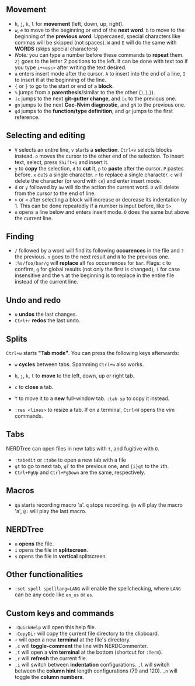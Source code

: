 ## Movement
* `h`, `j`, `k`, `l` for **movement** (left, down, up, right).
* `w`, `e` to move to the beginning or end of the **next word**. `b` to move to the beginning of the **previous word**. Uppercased, special characters like commas will be skipped (not spaces). `W` and `E` will do the same with **WORDS** (skips special characters)
* *Note:* you can type a number before these commands to **repeat** them. `2j` goes to the letter 2 positions to the left. It can be done with text too if you type `i+<esc>` after writing the text desired.
* `a` enters insert mode after the cursor. `A` to insert into the end of a line, `I` to insert it at the beginning of the line.
* `{` or `}` to go to the start or end of a **block**.
* `%` jumps from a **parenthesis**/similar to the the other (`)`,`]`,`}`).
* `]c` jumps to the next **git-gutter change**, and `[c` to the previous one.
* `gn` jumps to the next **Coc-Nvim diagnostic**, and `gN` to the previous one.
* `gd` jumps to the **function/type definition**, and `gr` jumps to the first reference.

## Selecting and editing
* `V` selects an entire line, `v` starts a **selection**. `Ctrl+v` selects blocks instead. `o` moves the cursor to the other end of the selection. To insert text, select, press `Shift+i` and insert it.
* `y` to **copy** the selection, `d` to **cut** it, `p` to **paste** after the cursor. `P` pastes before. `x` cuts a single character. `r` to replace a single character. `c` will delete the character (or word with `ce`) and enter insert mode.
* `d` or `y` followed by `aw` will do the action the current word. `D` will delete from the cursor to the end of line.
* `>` or `<` after selecting a block will increase or decrease its indentation by 1. This can be done repeatedly if a number is input before, like `5>`
* `o` opens a line below and enters insert mode. `O` does the same but above the current line.

## Finding
* `/` followed by a word will find its following **occurences** in the file and `?` the previous. `n` goes to the next result and `N` to the previous one.
* `:%s/foo/bar/g` will **replace** all `foo` occurrences for `bar`. Flags: `c` to confirm, `g` for global results (not only the first is changed), `i` for case insensitive and the `%` at the beginning is to replace in the entire file instead of the current line.

## Undo and redo
* `u` **undos** the last changes.
* `Ctrl+r` **redos** the last undo.

## Splits
`Ctrl+w` starts **"Tab mode"**. You can press the following keys afterwards:

* `w` **cycles** between tabs. Spamming `Ctrl+w` also works.
* `h`, `j`, `k`, `l` to **move** to the left, down, up or right tab.
* `c` to **close** a tab.
* `T` to move it to a **new** full-window tab. `:tab sp` to copy it instead.

* `:res <lines>` to resize a tab. If on a terminal, `Ctrl+W` opens the vim commands.

## Tabs
NERDTree can open files in new tabs with `t`, and fugitive with `O`.

* `:tabedit` or `:tabe` to open a new tab with a file
* `gt` to go to next tab, `gT` to the previous one, and `{i}gt` to the `i`th.
* `Ctrl+PgUp` and `Ctrl+PgDown` are the same, respectively.

## Macros
* `qa` starts recording macro 'a'. `q` stops recording. `@a` will play the macro 'a', `@:` will play the last macro.

## NERDTree
* `o` **opens** the file.
* `i` opens the file in **splitscreen**.
* `s` opens the file in **vertical** splitscreen.

## Other functionalities
* `:set spell spelllang=LANG` will enable the spellchecking, where `LANG` can be any code like `en_us` or `es`.

## Custom keys and commands
* `:QuickHelp` will open this help file.
* `:CopyDir` will copy the current file directory to the clipboard.
* `+` will open a new **terminal** at the file's directory.
* `,c` will **toggle-comment** the line with NERDCommenter.
* `,t` will open a **vim terminal** at the bottom (shortcut for `:Term`).
* `,r` will **refresh** the current file.
* `,i` will switch between **indentation** configurations. `,l` will switch between the **column hint** length configurations (79 and 120). `,n` will toggle the **column numbers**.
